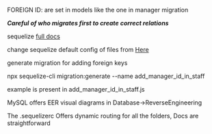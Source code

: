 FOREIGN ID: are set in models like the one in manager migration


 *******Careful of who migrates first to create correct relations*******



sequelize <a href="https://sequelize.org/master/index.html">full docs </a>


change sequelize default config of files from   <a href="https://sequelize.org/master/manual/migrations.html#the--code--sequelizerc--code--file">Here</a>




generate migration for adding foreign keys

npx sequelize-cli migration:generate --name add_manager_id_in_staff


example is present in add_manager_id_in_staff.js

MySQL offers EER visual diagrams in Database->ReverseEngineering


The .sequelizerc Offers dynamic routing for all the folders, Docs are straightforward 